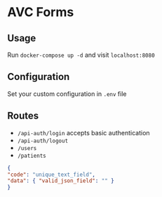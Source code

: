 # AVC Forms

## Usage
Run `docker-compose up -d` and visit `localhost:8080`

## Configuration
Set your custom configuration in `.env` file

## Routes
* `/api-auth/login` accepts basic authentication
* `/api-auth/logout`
* `/users`
* `/patients`
```json
{
"code": "unique_text_field",
"data": { "valid_json_field": "" } 
}
```
